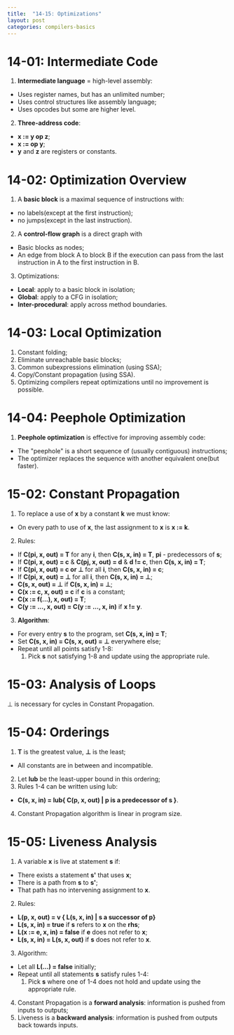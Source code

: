 ```yaml
---
title:  "14-15: Optimizations"
layout: post
categories: compilers-basics
---
```


# 14-01: Intermediate Code
1. **Intermediate language** = high-level assembly:
  - Uses register names, but has an unlimited number;
  - Uses control structures like assembly language;
  - Uses opcodes but some are higher level.
2. **Three-address code**:
  - **x := y op z**;
  - **x := op y**;
  - **y** and **z** are registers or constants.

# 14-02: Optimization Overview
1. A **basic block** is a maximal sequence of instructions with:
  - no labels(except at the first instruction);
  - no jumps(except in the last instruction).
2. A **control-flow graph** is a direct graph with
  - Basic blocks as nodes;
  - An edge from block A to block B if the execution can pass from the last instruction in A to the first instruction in B.
3. Optimizations:
  - **Local**: apply to a basic block in isolation;
  - **Global**: apply to a CFG in isolation;
  - **Inter-procedural**: apply across method boundaries.

# 14-03: Local Optimization
1. Constant folding;
2. Eliminate unreachable basic blocks;
3. Common subexpressions elimination (using SSA);
4. Copy/Constant propagation (using SSA).
5. Optimizing compilers repeat optimizations until no improvement is possible.

# 14-04: Peephole Optimization
1. **Peephole optimization** is effective for improving assembly code:
  - The "peephole" is a short sequence of (usually contiguous) instructions;
  - The optimizer replaces the sequence with another equivalent one(but faster).

# 15-02: Constant Propagation
1. To replace a use of **x** by a constant **k** we must know:
  - On every path to use of **x**, the last assignment to **x** is **x := k**.
2. Rules:
  - If **C(pi, x, out) = T** for any **i**, then **C(s, x, in) = T**, **pi** - predecessors of **s**;
  - If **C(pi, x, out) = c** & **C(pj, x, out) = d** & **d != c**, then **C(s, x, in) = T**;
  - If **C(pi, x, out) = c or ⊥** for all **i**, then **C(s, x, in) = c**;
  - If **C(pi, x, out) = ⊥** for all **i**, then **C(s, x, in) = ⊥**;
  - **C(s, x, out) = ⊥** if **C(s, x, in) = ⊥**;
  - **C(x := c, x, out) = c** if **c** is a constant;
  - **C(x := f(...), x, out) = T**;
  - **C(y := ..., x, out) = C(y := ..., x, in)** if **x != y**.
3. **Algorithm**:
  - For every entry **s** to the program, set **C(s, x, in) = T**;
  - Set **C(s, x, in) = C(s, x, out) = ⊥** everywhere else;
  - Repeat until all points satisfy 1-8:
    1. Pick **s** not satisfying 1-8 and update using the appropriate rule.

# 15-03: Analysis of Loops
⊥ is necessary for cycles in Constant Propagation.

# 15-04: Orderings
1. **T** is the greatest value, **⊥** is the least;
  - All constants are in between and incompatible.
2. Let **lub** be the least-upper bound in this ordering;
3. Rules 1-4 can be written using lub:
  - **C(s, x, in) = lub{ C(p, x, out) \| p is a predecessor of s }**.
4. Constant Propagation algorithm is linear in program size.

# 15-05: Liveness Analysis
1. A variable **x** is live at statement **s** if:
  - There exists a statement **s'** that uses **x**;
  - There is a path from **s** to **s'**;
  - That path has no intervening assignment to **x**.
2. Rules:
  - **L(p, x, out) = v { L(s, x, in) \| s a successor of p}**
  - **L(s, x, in) = true** if **s** refers to **x** on the **rhs**;
  - **L(x := e, x, in) = false** if **e** does not refer to **x**;
  - **L(s, x, in) = L(s, x, out)** if **s** does not refer to **x**.
3. Algorithm:
  - Let all **L(...) = false** initially;
  - Repeat until all statements  **s** satisfy rules 1-4:
    1. Pick **s** where one of 1-4 does not hold and update using the appropriate rule.
4. Constant Propagation is a **forward analysis**: information is pushed from inputs to outputs;
5. Liveness is a **backward analysis**: information is pushed from outputs back towards inputs.
